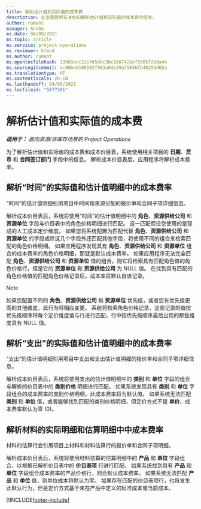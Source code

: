 ```yaml
---
title: 解析估计值和实际值的成本费
description: 此主题提供有关如何解析估计值和实际值的成本费的信息。
author: rumant
manager: Annbe
ms.date: 04/09/2021
ms.topic: article
ms.service: project-operations
ms.reviewer: kfend
ms.author: rumant
ms.openlocfilehash: 13903acc22e765ddc5bc1b87428ef3565f2b0a44
ms.sourcegitcommit: ac90be6106592f883a0de39a75836fb40255d65a
ms.translationtype: HT
ms.contentlocale: zh-CN
ms.lasthandoff: 04/09/2021
ms.locfileid: "5877301"
---
```

# <a name="resolving-cost-prices-for-estimates-and-actuals"></a>解析估计值和实际值的成本费

_**适用于：** 面向资源/非库存场景的 Project Operations_

为了解析估计值和实际值的成本费和成本价目表，系统使用相关项目的 **日期**、**货币** 和 **合同签订部门** 字段中的信息。 解析成本价目表后，应用程序将解析成本费率。

## <a name="resolving-cost-rates-on-actual-and-estimate-lines-for-time"></a>解析“时间”的实际值和估计值明细中的成本费率

“时间”的估计值明细引用项目中时间和资源分配的报价单和合同子项详细信息。

解析成本价目表后，系统将使用“时间”的估计值明细中的 **角色**、**资源供给公司** 和 **资源单位** 字段与价目表中的角色价格明细进行匹配。 这一匹配假设您使用的是现成的人工成本定价维度。 如果您将系统配置为匹配代替 **角色**、**资源供给公司** 和 **资源单位** 的字段或除这几个字段外还匹配其他字段，将使用不同的组合来检索匹配的角色价格明细。 如果应用程序发现具有 **角色**、**资源供给公司** 和 **资源单位** 组合的成本费率的角色价格明细，那就是默认成本费率。 如果应用程序无法完全匹配 **角色**、**资源供给公司** 和 **资源单位** 值的组合，则它将检索具有匹配角色值的角色价格行，但是它的 **资源单位** 和 **资源供给公司** 为 NULL 值。 在找到具有匹配的角色价格值的匹配角色价格记录后，成本率将默认自该记录。 

> [!NOTE]
> 如果您配置不同的 **角色**、**资源供给公司** 和 **资源单位** 优先级，或者您有优先级更高的其他维度，此行为将相应变更。 系统将检索角色价格记录，这些记录的值按优先级顺序将每个定价维度值与行进行匹配，行中按优先级顺序最后出现的那些维度具有 NULL 值。

## <a name="resolving-cost-rates-on-actual-and-estimate-lines-for-expense"></a>解析“支出”的实际值和估计值明细中的成本费率

“支出”的估计值明细引用项目中支出和支出估计值明细的报价单和合同子项详细信息。

解析成本价目表后，系统将使用支出的估计值明细中的 **类别** 和 **单位** 字段的组合与解析的价目表中的 **类别价格** 明细进行匹配。 如果系统发现具有 **类别** 和 **单位** 字段组合的成本费率的类别价格明细，此成本费率将为默认值。 如果系统无法匹配 **类别** 和 **单位** 值，或者能够找到匹配的类别价格明细，但定价方式不是 **单价**，成本费率默认为零 (0)。

## <a name="resolving-cost-rates-on-actual-and-estimate-lines-for-material"></a>解析材料的实际明细和估算明细中中成本费率

材料的估算行会引用项目上材料和材料估算行的报价单和合同子项明细。

解析成本价目表后，系统将使用材料估算的估算明细中的 **产品** 和 **单位** 字段组合，以根据已解析价目表中的 **价目表项** 行进行匹配。 如果系统找到具有 **产品** 和 **单位** 字段组合成本费率的产品价格行，则会默认成本费率。 如果系统无法匹配 **产品** 和 **单位** 值，则单位成本将默认为零。 如果存在匹配的价目表项行，也将发生此默认行为，但是定价方式基于未在产品中定义的标准成本或当前成本。

[!INCLUDE[footer-include](../includes/footer-banner.md)]
